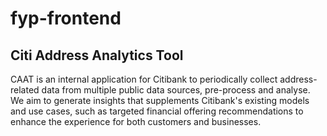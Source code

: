 # fyp-frontend

## Citi Address Analytics Tool

CAAT is an internal application for Citibank to periodically collect address-related data from multiple public data sources, pre-process and analyse. We aim to generate insights that supplements Citibank's existing models and use cases, such as targeted financial offering recommendations to enhance the experience for both customers and businesses.


<!-- 
```bash
# install dependencies
$ npm install

# serve with hot reload at localhost:3000
$ npm run dev

# build for production and launch server
$ npm run build
$ npm run start

# generate static project
$ npm run generate
```

For detailed explanation on how things work, check out [Nuxt.js docs](https://nuxtjs.org). -->

